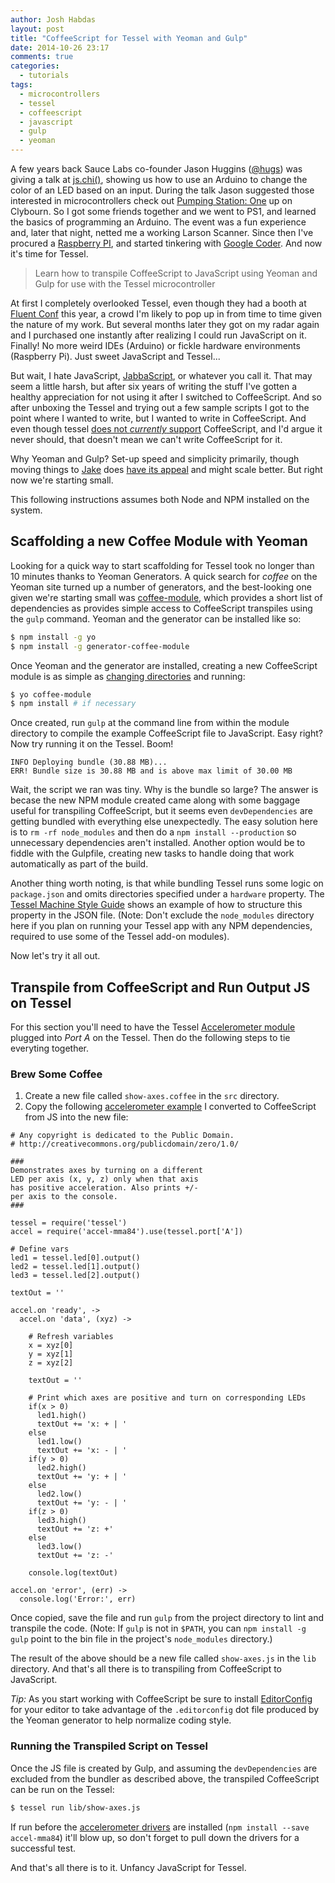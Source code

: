 ```yaml
---
author: Josh Habdas
layout: post
title: "CoffeeScript for Tessel with Yeoman and Gulp"
date: 2014-10-26 23:17
comments: true
categories:
  - tutorials
tags:
  - microcontrollers
  - tessel
  - coffeescript
  - javascript
  - gulp
  - yeoman
---
```


A few years back Sauce Labs co-founder Jason Huggins ([@hugs](https://twitter.com/hugs)) was giving a talk at [js.chi()](http://www.meetup.com/js-chi/), showing us how to use an Arduino to change the color of an LED based on an input. During the talk Jason suggested those interested in microcontrollers check out [Pumping Station: One](http://pumpingstationone.org/) up on Clybourn. So I got some friends together and we went to PS1, and learned the basics of programming an Arduino. The event was a fun experience and, later that night, netted me a working Larson Scanner. Since then I've procured a [Raspberry PI](http://www.raspberrypi.org/), and started tinkering with [Google Coder](http://www.raspberrypi.org/google-coder/). And now it's time for Tessel.

> Learn how to transpile CoffeeScript to JavaScript using Yeoman and Gulp for use with the Tessel microcontroller

<!--more-->

At first I completely overlooked Tessel, even though they had a booth at [Fluent Conf](http://fluentconf.com/) this year, a crowd I'm likely to pop up in from time to time given the nature of my work. But several months later they got on my radar again and I purchased one instantly after realizing I could run JavaScript on it. Finally! No more weird IDEs (Arduino) or fickle hardware environments (Raspberry Pi). Just sweet JavaScript and Tessel...

But wait, I hate JavaScript, [JabbaScript](http://www.schnell.net/jabbascript.html), or whatever you call it. That may seem a little harsh, but after six years of writing the stuff I've gotten a healthy appreciation for not using it after I switched to CoffeeScript. And so after unboxing the Tessel and trying out a few sample scripts I got to the point where I wanted to write, but I wanted to write in CoffeeScript. And even though tessel [does not _currently_ support](https://forums.tessel.io/t/coffeescript-doesnt-work/440) CoffeeScript, and I'd argue it never should, that doesn't mean we can't write CoffeeScript for it.

Why Yeoman and Gulp? Set-up speed and simplicity primarily, though moving things to [Jake](jakejs.com) does [have its appeal](https://github.com/trunkclub/brunch-with-panache) and might scale better. But right now we're starting small.

This following instructions assumes both Node and NPM installed on the system.

## Scaffolding a new Coffee Module with Yeoman
Looking for a quick way to start scaffolding for Tessel took no longer than 10 minutes thanks to Yeoman Generators. A quick search for _coffee_ on the Yeoman site turned up a number of generators, and the best-looking one given we're starting small was [coffee-module](https://github.com/alexgorbatchev/generator-coffee-module), which provides a short list of dependencies as provides simple access to CoffeeScript transpiles using the `gulp` command. Yeoman and the generator can be installed like so:

```sh
$ npm install -g yo
$ npm install -g generator-coffee-module
```

Once Yeoman and the generator are installed, creating a new CoffeeScript module is as simple as [changing directories](/installing-using-rupaz/) and running:

```sh
$ yo coffee-module
$ npm install # if necessary
```

Once created, run `gulp` at the command line from within the module directory to compile the example CoffeeScript file to JavaScript. Easy right? Now try running it on the Tessel. Boom!

```
INFO Deploying bundle (30.88 MB)...
ERR! Bundle size is 30.88 MB and is above max limit of 30.00 MB
```

Wait, the script we ran was tiny. Why is the bundle so large? The answer is becase the new NPM module created came along with some baggage useful for transpiling CoffeeScript, but it seems even `devDependencies` are getting bundled with everything else unexpectedly. The easy solution here is to `rm -rf node_modules` and then do a `npm install --production` so unnecessary dependencies aren't installed. Another option would be to fiddle with the Gulpfile, creating new tasks to handle doing that work automatically as part of the build.

Another thing worth noting, is that while bundling Tessel runs some logic on `package.json` and omits directories specified under a `hardware` property. The [Tessel Machine Style Guide](https://github.com/tessel/style) shows an example of how to structure this property in the JSON file. (Note: Don't exclude the `node_modules` directory here if you plan on running your Tessel app with any NPM dependencies, required to use some of the Tessel add-on modules).

Now let's try it all out.

## Transpile from CoffeeScript and Run Output JS on Tessel

For this section you'll need to have the Tessel [Accelerometer module](http://start.tessel.io/modules/accelerometer) plugged into *Port A* on the Tessel. Then do the following steps to tie everyting together.

### Brew Some Coffee

1. Create a new file called `show-axes.coffee` in the `src` directory.
2. Copy the following [accelerometer example](https://github.com/tessel/accel-mma84/blob/master/examples/show-axes.js) I converted to CoffeeScript from JS into the new file:

```
# Any copyright is dedicated to the Public Domain.
# http://creativecommons.org/publicdomain/zero/1.0/

###
Demonstrates axes by turning on a different
LED per axis (x, y, z) only when that axis
has positive acceleration. Also prints +/-
per axis to the console.
###

tessel = require('tessel')
accel = require('accel-mma84').use(tessel.port['A'])

# Define vars
led1 = tessel.led[0].output()
led2 = tessel.led[1].output()
led3 = tessel.led[2].output()

textOut = ''

accel.on 'ready', ->
  accel.on 'data', (xyz) ->

    # Refresh variables
    x = xyz[0]
    y = xyz[1]
    z = xyz[2]

    textOut = ''

    # Print which axes are positive and turn on corresponding LEDs
    if(x > 0)
      led1.high()
      textOut += 'x: + | '
    else
      led1.low()
      textOut += 'x: - | '
    if(y > 0)
      led2.high()
      textOut += 'y: + | '
    else
      led2.low()
      textOut += 'y: - | '
    if(z > 0)
      led3.high()
      textOut += 'z: +'
    else
      led3.low()
      textOut += 'z: -'

    console.log(textOut)

accel.on 'error', (err) ->
  console.log('Error:', err)
```

Once copied, save the file and run `gulp` from the project directory to lint and transpile the code. (Note: If `gulp` is not in `$PATH`, you can `npm install -g gulp` point to the bin file in the project's `node_modules` directory.)

The result of the above should be a new file called `show-axes.js` in the `lib` directory. And that's all there is to transpiling from CoffeeScript to JavaScript.

*Tip:* As you start working with CoffeeScript be sure to install [EditorConfig](http://editorconfig.org/) for your editor to take advantage of the `.editorconfig` dot file produced by the Yeoman generator to help normalize coding style.

### Running the Transpiled Script on Tessel

Once the JS file is created by Gulp, and assuming the `devDependencies` are excluded from the bundler as described above, the transpiled CoffeeScript can be run on the Tessel:

```sh
$ tessel run lib/show-axes.js
```

If run before the [accelerometer drivers](accel-mma84) are installed (`npm install --save accel-mma84`) it'll blow up, so don't forget to pull down the drivers for a successful test.

And that's all there is to it. Unfancy JavaScript for Tessel.
